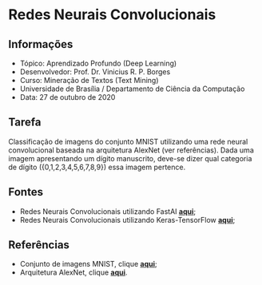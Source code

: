 # Redes Neurais Convolucionais

## Informações

- Tópico: Aprendizado Profundo (Deep Learning)
- Desenvolvedor: Prof. Dr. Vinicius R. P. Borges
- Curso: Mineração de Textos (Text Mining)
- Universidade de Brasília / Departamento de Ciência da Computação
- Data: 27 de outubro de 2020

## Tarefa

Classificação de imagens do conjunto MNIST utilizando uma rede neural convolucional baseada na arquitetura AlexNet (ver referências). Dada uma imagem apresentando um dígito manuscrito, deve-se dizer qual categoria de dígito ({0,1,2,3,4,5,6,7,8,9}) essa imagem pertence.

## Fontes

- Redes Neurais Convolucionais utilizando FastAI **[aqui](https://github.com/viniciusrpb/deeplearning_images/blob/main/mnist_classification_fastai_alexnet.ipynb)**;
- Redes Neurais Convolucionais utilizando Keras-TensorFlow **[aqui](https://github.com/viniciusrpb/deeplearning_images/blob/main/mnist_classification_kerastf_mnist.ipynb)**;

## Referências

- Conjunto de imagens MNIST, clique **[aqui](https://en.wikipedia.org/wiki/MNIST_database)**;
- Arquitetura AlexNet, clique **[aqui](https://papers.nips.cc/paper/4824-imagenet-classification-with-deep-convolutional-neural-networks.pdf)**.



